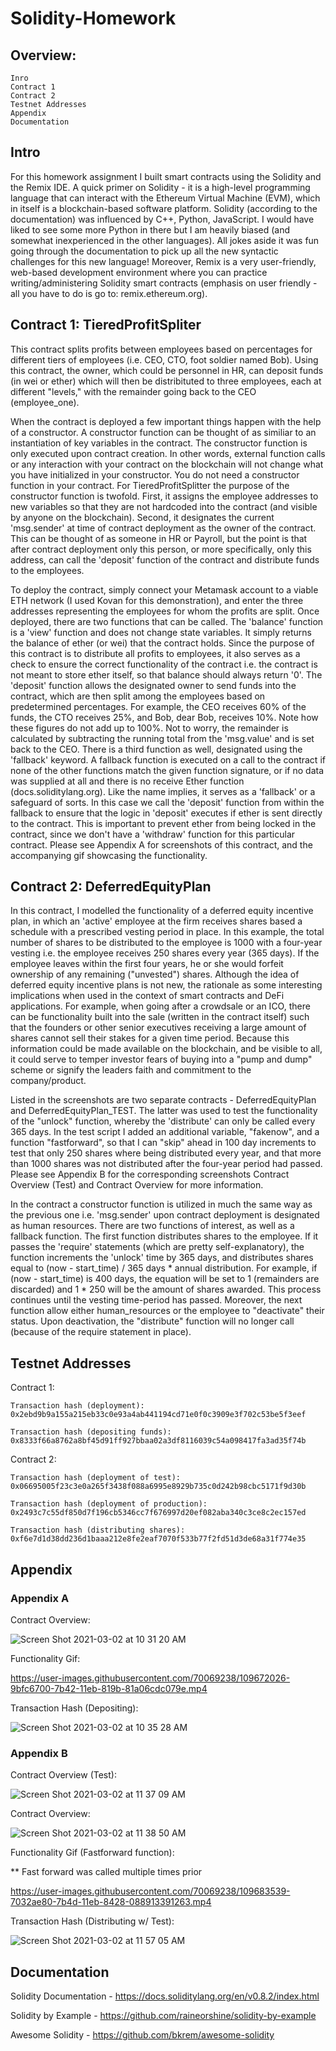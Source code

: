 # Solidity-Homework

## Overview:
    Inro
    Contract 1
    Contract 2
    Testnet Addresses
    Appendix
    Documentation

## Intro

For this homework assignment I built smart contracts using the Solidity and the Remix IDE. A quick primer on Solidity - it is a high-level programming language that can interact with the Ethereum Virtual Machine (EVM), which in itself is a blockchain-based software platform. Solidity (according to the documentation) was influenced by C++, Python, JavaScript. I would have liked to see some more Python in there but I am heavily biased (and somewhat inexperienced in the other languages). All jokes aside it was fun going through the documentation to pick up all the new syntactic challenges for this new language! Moreover, Remix is a very user-friendly, web-based development environment where you can practice writing/administering Solidity smart contracts (emphasis on user friendly - all you have to do is go to: remix.ethereum.org). 

## Contract 1: TieredProfitSpliter

This contract splits profits between employees based on percentages for different tiers of employees (i.e. CEO, CTO, foot soldier named Bob). Using this contract, the owner, which could be personnel in HR, can deposit funds (in wei or ether) which will then be distribituted to three employees, each at different "levels," with the remainder going back to the CEO (employee_one). 

When the contract is deployed a few important things happen with the help of a constructor. A constructor function can be thought of as similiar to an instantiation of key variables in the contract. The constructor function is only executed upon contract creation. In other words, external function calls or any interaction with your contract on the blockchain will not change what you have initialized in your constructor. You do not need a constructor function in your contract. For TieredProfitSplitter the purpose of the constructor function is twofold. First, it assigns the employee addresses to new variables so that they are not hardcoded into the contract (and visible by anyone on the blockchain). Second, it designates the current 'msg.sender' at time of contract deployment as the owner of the contract. This can be thought of as someone in HR or Payroll, but the point is that after contract deployment only this person, or more specifically, only this address, can call the 'deposit' function of the contract and distribute funds to the employees. 

To deploy the contract, simply connect your Metamask account to a viable ETH network (I used Kovan for this demonstration), and enter the three addresses representing the employees for whom the profits are split. Once deployed, there are two functions that can be called. The 'balance' function is a 'view' function and does not change state variables. It simply returns the balance of ether (or wei) that the contract holds. Since the purpose of this contract is to distribute all profits to employees, it also serves as a check to ensure the correct functionality of the contract i.e. the contract is not meant to store ether itself, so that balance should always return '0'. The 'deposit' function allows the designated owner to send funds into the contract, which are then split among the employees based on predetermined percentages. For example, the CEO receives 60% of the funds, the CTO receives 25%, and Bob, dear Bob, receives 10%. Note how these figures do not add up to 100%. Not to worry, the remainder is calculated by subtracting the running total from the 'msg.value' and is set back to the CEO. There is a third function as well, designated using the 'fallback' keyword. A fallback function is executed on a call to the contract if none of the other functions match the given function signature, or if no data was supplied at all and there is no receive Ether function (docs.soliditylang.org). Like the name implies, it serves as a 'fallback' or a safeguard of sorts. In this case we call the 'deposit' function from within the fallback to ensure that the logic in 'deposit' executes if ether is sent directly to the contract. This is important to prevent ether from being locked in the contract, since we don't have a 'withdraw' function for this particular contract. Please see Appendix A for screenshots of this contract, and the accompanying gif showcasing the functionality. 

## Contract 2: DeferredEquityPlan

In this contract, I modelled the functionality of a deferred equity incentive plan, in which an 'active' employee at the firm receives shares based a schedule with a prescribed vesting period in place. In this example, the total number of shares to be distributed to the employee is 1000 with a four-year vesting i.e. the employee receives 250 shares every year (365 days). If the employee leaves within the first four years, he or she would forfeit ownership of any remaining ("unvested") shares. Although the idea of deferred equity incentive plans is not new, the rationale as some interesting implications when used in the context of smart contracts and DeFi applications. For example, when going after a crowdsale or an ICO, there can be functionality built into the sale (written in the contract itself) such that the founders or other senior executives receiving a large amount of shares cannot sell their stakes for a given time period. Because this information could be made available on the blockchain, and be visible to all, it could serve to temper investor fears of buying into a "pump and dump" scheme or signify the leaders faith and commitment to the company/product. 

Listed in the screenshots are two separate contracts - DeferredEquityPlan and DeferredEquityPlan_TEST. The latter was used to test the functionality of the "unlock" function, whereby the 'distribute' can only be called every 365 days. In the test script I added an additional variable, "fakenow", and a function "fastforward", so that I can "skip" ahead in 100 day increments to test that only 250 shares where being distributed every year, and that more than 1000 shares was not distributed after the four-year period had passed. Please see Appendix B for the corresponding screenshots Contract Overview (Test) and Contract Overview for more information.

In the contract a constructor function is utilized in much the same way as the previous one i.e. 'msg.sender' upon contract deployment is designated as human resources. There are two functions of interest, as well as a fallback function. The first function distributes shares to the employee. If it passes the 'require' statements (which are pretty self-explanatory), the function increments the 'unlock' time by 365 days, and distributes shares equal to (now - start_time) / 365 days * annual distribution. For example, if (now - start_time) is 400 days, the equation will be set to 1 (remainders are discarded) and 1 * 250 will be the amount of shares awarded. This process continues until the vesting time-period has passed. Moreover, the next function allow either human_resources or the employee to "deactivate" their status. Upon deactivation, the "distribute" function will no longer call (because of the require statement in place). 




## Testnet Addresses

Contract 1:

    Transaction hash (deployment): 0x2ebd9b9a155a215eb33c0e93a4ab441194cd71e0f0c3909e3f702c53be5f3eef

    Transaction hash (depositing funds):
    0x8333f66a8762a8bf45d91ff927bbaa02a3df8116039c54a098417fa3ad35f74b

Contract 2:
    
    Transaction hash (deployment of test):
    0x06695005f23c3e0a265f3438f088a6995e8929b735c0d242b98cbc5171f9d30b

    Transaction hash (deployment of production): 0x2493c7c55df850d7f196cb5346cc7f676997d20ef082aba340c3ce8c2ec157ed
    
    Transaction hash (distributing shares):
    0xf6e7d1d38dd236d1baaa212e8fe2eaf7070f533b77f2fd51d3de68a31f774e35


## Appendix

### Appendix A

Contract Overview:

![Screen Shot 2021-03-02 at 10 31 20 AM](https://user-images.githubusercontent.com/70069238/109671845-6fe0e600-7b42-11eb-8300-6714860d288b.png)

Functionality Gif:

https://user-images.githubusercontent.com/70069238/109672026-9bfc6700-7b42-11eb-819b-81a06cdc079e.mp4

Transaction Hash (Depositing):

![Screen Shot 2021-03-02 at 10 35 28 AM](https://user-images.githubusercontent.com/70069238/109672653-39579b00-7b43-11eb-9762-7632f8af9a30.png)

### Appendix B

Contract Overview (Test):

![Screen Shot 2021-03-02 at 11 37 09 AM](https://user-images.githubusercontent.com/70069238/109681600-a0794d80-7b4b-11eb-8e72-2f40a5ab301d.png)

Contract Overview:

![Screen Shot 2021-03-02 at 11 38 50 AM](https://user-images.githubusercontent.com/70069238/109681814-d9192700-7b4b-11eb-9e8d-cb11ce684c60.png)

Functionality Gif (Fastforward function):

** Fast forward was called multiple times prior

https://user-images.githubusercontent.com/70069238/109683539-7032ae80-7b4d-11eb-8428-088913391263.mp4

Transaction Hash (Distributing w/ Test):

![Screen Shot 2021-03-02 at 11 57 05 AM](https://user-images.githubusercontent.com/70069238/109684569-62c9f400-7b4e-11eb-80e1-66221887add2.png)

## Documentation

Solidity Documentation - https://docs.soliditylang.org/en/v0.8.2/index.html

Solidity by Example - https://github.com/raineorshine/solidity-by-example

Awesome Solidity - https://github.com/bkrem/awesome-solidity











